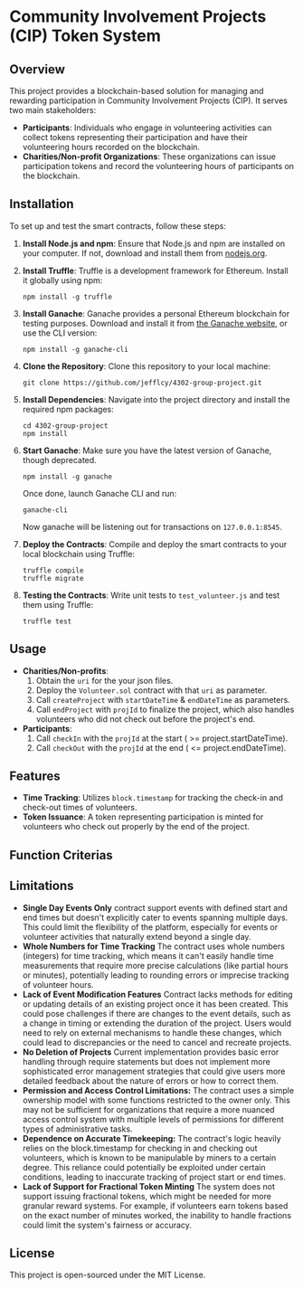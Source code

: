 # Community Involvement Projects (CIP) Token System

## Overview

This project provides a blockchain-based solution for managing and rewarding participation in Community Involvement Projects (CIP). It serves two main stakeholders:

- **Participants**: Individuals who engage in volunteering activities can collect tokens representing their participation and have their volunteering hours recorded on the blockchain.
- **Charities/Non-profit Organizations**: These organizations can issue participation tokens and record the volunteering hours of participants on the blockchain.

## Installation

To set up and test the smart contracts, follow these steps:

1. **Install Node.js and npm**:
   Ensure that Node.js and npm are installed on your computer. If not, download and install them from [nodejs.org](https://nodejs.org/).

2. **Install Truffle**:
   Truffle is a development framework for Ethereum. Install it globally using npm:

   ```
   npm install -g truffle
   ```

3. **Install Ganache**:
   Ganache provides a personal Ethereum blockchain for testing purposes. Download and install it from [the Ganache website](https://trufflesuite.com/ganache/), or use the CLI version:

   ```
   npm install -g ganache-cli
   ```

4. **Clone the Repository**:
   Clone this repository to your local machine:

   ```
   git clone https://github.com/jefflcy/4302-group-project.git
   ```

5. **Install Dependencies**:
   Navigate into the project directory and install the required npm packages:

   ```
   cd 4302-group-project
   npm install
   ```

6. **Start Ganache**:
   Make sure you have the latest version of Ganache, though deprecated.

   ```
   npm install -g ganache
   ```

   Once done, launch Ganache CLI and run:

   ```
   ganache-cli
   ```

   Now ganache will be listening out for transactions on `127.0.0.1:8545`.

7. **Deploy the Contracts**:
   Compile and deploy the smart contracts to your local blockchain using Truffle:

   ```
   truffle compile
   truffle migrate
   ```

8. **Testing the Contracts**:
   Write unit tests to `test_volunteer.js` and test them using Truffle:
   ```
   truffle test
   ```

## Usage

- **Charities/Non-profits**:
  1. Obtain the `uri` for the your json files.
  2. Deploy the `Volunteer.sol` contract with that `uri` as parameter.
  3. Call `createProject` with `startDateTime` & `endDateTime` as parameters.
  4. Call `endProject` with `projId` to finalize the project, which also handles volunteers who did not check out before the project's end.
- **Participants**:
  1. Call `checkIn` with the `projId` at the start ( >= project.startDateTime).
  2. Call `checkOut` with the `projId` at the end ( <= project.endDateTime).

## Features

- **Time Tracking**: Utilizes `block.timestamp` for tracking the check-in and check-out times of volunteers.
- **Token Issuance**: A token representing participation is minted for volunteers who check out properly by the end of the project.

## Function Criterias 

## Limitations
- **Single Day Events Only**  contract support events with defined start and end times but doesn't explicitly cater to events spanning multiple days. This could limit the flexibility of the platform, especially for events or volunteer activities that naturally extend beyond a single day.
- **Whole Numbers for Time Tracking** The contract uses whole numbers (integers) for time tracking, which means it can't easily handle time measurements that require more precise calculations (like partial hours or minutes), potentially leading to rounding errors or imprecise tracking of volunteer hours.
- **Lack of Event Modification Features**  Contract lacks methods for editing or updating details of an existing project once it has been created. This could pose challenges if there are changes to the event details, such as a change in timing or extending the duration of the project. Users would need to rely on external mechanisms to handle these changes, which could lead to discrepancies or the need to cancel and recreate projects.
- **No Deletion of Projects** Current implementation provides basic error handling through require statements but does not implement more sophisticated error management strategies that could give users more detailed feedback about the nature of errors or how to correct them.
- **Permission and Access Control Limitations:** The contract uses a simple ownership model with some functions restricted to the owner only. This may not be sufficient for organizations that require a more nuanced access control system with multiple levels of permissions for different types of administrative tasks.
- **Dependence on Accurate Timekeeping:** The contract's logic heavily relies on the block.timestamp for checking in and checking out volunteers, which is known to be manipulable by miners to a certain degree. This reliance could potentially be exploited under certain conditions, leading to inaccurate tracking of project start or end times.
- **Lack of Support for Fractional Token Minting** The system does not support issuing fractional tokens, which might be needed for more granular reward systems. For example, if volunteers earn tokens based on the exact number of minutes worked, the inability to handle fractions could limit the system's fairness or accuracy.



## License

This project is open-sourced under the MIT License.
